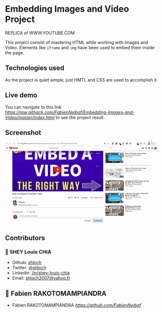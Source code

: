 # Embedding Images and Video Project
REPLICA of WWW.YOUTUBE.COM

This project consist of mastering HTML while working with Images and Video.
Elements like `iframe` and `img` have been used to embed them inside the page.


## Technologies used

As the project is quiet simple, just HMTL and CSS are used to accomplish it.


## Live demo
You can navigate to this link _https://raw.githack.com/FabienNeibaf/Embedding-Images-and-Video/master/index.html_ to see the project result.

## Screenshot 
![alt text](https://github.com/FabienNeibaf/Embedding-Images-and-Video/blob/master/assets/images/design.gif)

## Contributors

### 👤 **SHEY Louis CHIA**

- Github: [shloch](https://github.com/shloch)
- Twitter: [@shloch](https://twitter.com/shloch)
- Linkedin: [/in/shey-louis-chia](https://www.linkedin.com/in/shey-louis-chia)
- Email: shloch2007@yahoo.fr

## 👤 **Fabien RAKOTOMAMPIANDRA**
- Fabien RAKOTOMAMPIANDRA _https://github.com/FabienNeibaf_
